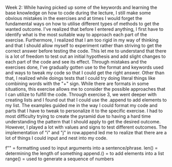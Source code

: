 Week 2: While having picked up some of the keywords and learning the base knowledge on how to code during the lecture, I still make some obvious mistakes in the exercises and at times I would forget the fundamental ways on how to utilise different types of methods to get the wanted outcome. I've realized that before I entered anything, I first have to identify what is the most suitable way to approach each part of the exercise. Furthermore, I realized that I am too rigid in my way of thinking and that I should allow myself to experiment rather than striving to get the correct answer before testing the code. This let me to understand that there is a lot of freedom to test out an initial hypothesis and add slight changes to each part of the code and see its effect. Through mistakes and the exercises done, I've gradually gotten use to the format and keywords used and ways to tweak my code so that I could get the right answer. Other than that, I realized while doings tests that I could try doing literal things like combining words with the "+" sign. While there are formats in some situations, this exercise allows me to consider the possible approaches that I can utilize to fulfill the code.
Through exercise 3, we went deeper with creating lists and I found out that I could use the .append to add elements to my list. The examples guided me in the way I could format my code and parts that I have to tweak to personalize it to the specific exercise. I had to most difficulty trying to create the pyramid due to having a hard time understanding the pattern that I should apply to get the desired outcome. However, I played a lot with values and signs to test different outcomes. The implementation of "i" and "j" in row.append led me to realize that there are a lot of things I could input and nest into my code.

f"" = formatting used to input arguments into a sentence/phrase.
len() = determining the length of something
append.() = to add elements into a list
range() = used to generate a sequence of numbers
